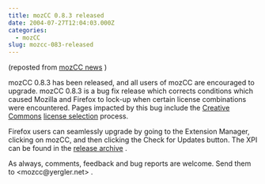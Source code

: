 ```yaml
---
title: mozCC 0.8.3 released
date: 2004-07-27T12:04:03.000Z
categories:
  - mozCC
slug: mozcc-083-released
---
```

(reposted from [mozCC news][1] )

mozCC 0.8.3 has been released, and all users of mozCC are encouraged to upgrade. mozCC 0.8.3 is a bug fix release which corrects conditions which caused Mozilla and Firefox to lock-up when certain license combinations were encountered. Pages impacted by this bug include the [Creative Commons][2]  [license selection][3]  process.

Firefox users can seamlessly upgrade by going to the Extension Manager, clicking on mozCC, and then clicking the Check for Updates button. The XPI can be found in the [release archive][4] .

As always, comments, feedback and bug reports are welcome. Send them to <mozcc&#64;yergler.net> .



 [1]: http://yergler.net/projects/mozcc/news
 [2]: http://creativecommons.org
 [3]: http://creativecommons.org/license
 [4]: http://yergler.net/projects/mozcc/releases

